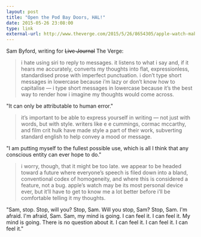 ```yaml
---
layout: post
title: "Open the Pod Bay Doors, HAL!"
date: 2015-05-26 23:08:00
type: link
external-url: http://www.theverge.com/2015/5/26/8654305/apple-watch-makes-me-talk-like-everyone-else
---
```


Sam Byford, writing for <strike>Live Journal</strike> The Verge:

> i hate using siri to reply to messages. it listens to what i say and, if it hears me accurately, converts my thoughts into flat, expressionless, standardised prose with imperfect punctuation. i don’t type short messages in lowercase because i’m lazy or don’t know how to capitalise — i type short messages in lowercase because it’s the best way to render how i imagine my thoughts would come across.

"It can only be attributable to human error."

>it’s important to be able to express yourself in writing — not just with words, but with style. writers like e e cummings, cormac mccarthy, and film crit hulk have made style a part of their work, subverting standard english to help convey a mood or message. 

"I am putting myself to the fullest possible use, which is all I think that any conscious entity can ever hope to do."

>i worry, though, that it might be too late. we appear to be headed toward a future where everyone’s speech is filed down into a bland, conventional codex of homogeneity, and where this is considered a feature, not a bug. apple’s watch may be its most personal device ever, but it’ll have to get to know me a lot better before i’ll be comfortable telling it my thoughts.

"Sam, stop. Stop, will you? Stop, Sam. Will you stop, Sam? Stop, Sam. I'm afraid. I'm afraid, Sam. Sam, my mind is going. I can feel it. I can feel it. My mind is going. There is no question about it. I can feel it. I can feel it. I can feel it."